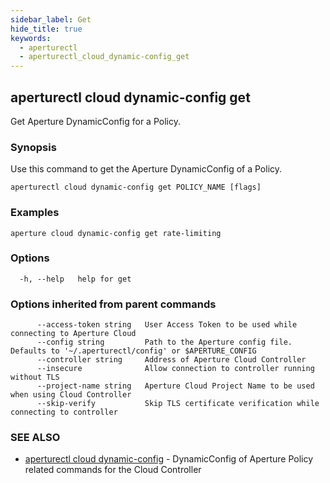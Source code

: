 ```yaml
---
sidebar_label: Get
hide_title: true
keywords:
  - aperturectl
  - aperturectl_cloud_dynamic-config_get
---
```


<!-- markdownlint-disable -->

## aperturectl cloud dynamic-config get

Get Aperture DynamicConfig for a Policy.

### Synopsis

Use this command to get the Aperture DynamicConfig of a Policy.

```
aperturectl cloud dynamic-config get POLICY_NAME [flags]
```

### Examples

```
aperture cloud dynamic-config get rate-limiting
```

### Options

```
  -h, --help   help for get
```

### Options inherited from parent commands

```
      --access-token string   User Access Token to be used while connecting to Aperture Cloud
      --config string         Path to the Aperture config file. Defaults to '~/.aperturectl/config' or $APERTURE_CONFIG
      --controller string     Address of Aperture Cloud Controller
      --insecure              Allow connection to controller running without TLS
      --project-name string   Aperture Cloud Project Name to be used when using Cloud Controller
      --skip-verify           Skip TLS certificate verification while connecting to controller
```

### SEE ALSO

- [aperturectl cloud dynamic-config](/reference/aperture-cli/aperturectl/cloud/dynamic-config/dynamic-config.md) - DynamicConfig of Aperture Policy related commands for the Cloud Controller
